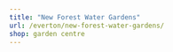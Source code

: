 ```yaml
---
title: "New Forest Water Gardens"
url: /everton/new-forest-water-gardens/
shop: garden centre
---
```

